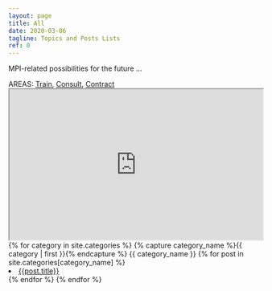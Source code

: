 ```yaml
---
layout: page
title: All
date: 2020-03-06
tagline: Topics and Posts Lists
ref: 0
---
```


MPI-related possibilities for the future ...
<div class = "container-fluid">
  <div class = "justify-content-center">
    AREAS:&nbsp;<a title="Training" href="https://www.keepandshare.com/visit/visit_page.php?i=183130" target="_blank">Train</a>,&nbsp;<a title="Consulting" href="https://www.keepandshare.com/visit/visit_page.php?i=183130" target="_blank">Consult</a>,&nbsp;<a title="Contracting" href="https://www.keepandshare.com/visit/visit_page.php?i=183130" target="_blank">Contract</a>
    <iframe src="https://www.keepandshare.com/discuss4/show.php?i=183130&cat=1&ifr=y"  width="100%" height="300px" frameborder="1" scrolling="yes"></iframe>
  </div>
{% for category in site.categories %}
  {% capture category_name %}{{ category | first }}{% endcapture %}
  <a id="{{ category_name | slugize }}">
    {{ category_name }}
  </a>
  {% for post in site.categories[category_name] %}
    <li><a id="{{post.title}}" href="{{ site.baseurl }}{{ post.url }}">{{post.title}}</a>
    </li>
  {% endfor %}
{% endfor %}
</div>
